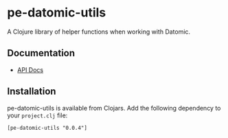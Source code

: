 # pe-datomic-utils

A Clojure library of helper functions when working with Datomic.

## Documentation

* [API Docs](http://evanspa.github.com/pe-datomic-utils)

## Installation

pe-datomic-utils is available from Clojars.  Add the following dependency to your
`project.clj` file:

```
[pe-datomic-utils "0.0.4"]
```
